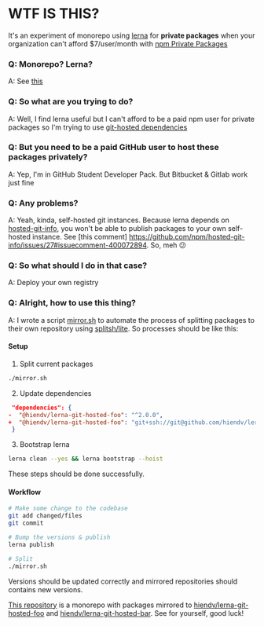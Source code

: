 # WTF IS THIS?
It's an experiment of monorepo using [lerna](https://github.com/lerna/lerna) for **private packages** when your organization can't afford $7/user/month with [npm Private Packages](https://www.npmjs.com/pricing)

### Q: Monorepo? Lerna?
A: See [this](https://github.com/lerna/lerna#about)

### Q: So what are you trying to do?
A: Well, I find lerna useful but I can't afford to be a paid npm user for private packages so I'm trying to use [git-hosted dependencies](https://github.com/lerna/lerna#git-hosted-dependencies)

### Q: But you need to be a paid GitHub user to host these packages privately?
A: Yep, I'm in GitHub Student Developer Pack. But Bitbucket & Gitlab work just fine

### Q: Any problems?
A: Yeah, kinda, self-hosted git instances. Because lerna depends on [hosted-git-info](https://www.npmjs.com/package/hosted-git-info), you won't be able to publish packages to your own self-hosted instance. See [this comment] https://github.com/npm/hosted-git-info/issues/27#issuecomment-400072894. So, meh :confused:

### Q: So what should I do in that case?
A: Deploy your own registry

### Q: Alright, how to use this thing?
A: I wrote a script [mirror.sh](mirror.sh) to automate the process of splitting packages to their own repository using [splitsh/lite](https://github.com/splitsh/lite). So processes should be like this:

#### Setup
1. Split current packages
```bash
./mirror.sh
```

2. Update dependencies
```json
 "dependencies": {
-  "@hiendv/lerna-git-hosted-foo": "^2.0.0",
+  "@hiendv/lerna-git-hosted-foo": "git+ssh://git@github.com/hiendv/lerna-git-hosted-foo.git#semver:^2.0.0"
 }
```

3. Bootstrap lerna
```bash
lerna clean --yes && lerna bootstrap --hoist
```

These steps should be done successfully.

#### Workflow
```bash
# Make some change to the codebase
git add changed/files
git commit

# Bump the versions & publish
lerna publish

# Split
./mirror.sh
```
Versions should be updated correctly and mirrored repositories should contains new versions.

[This repository](https://github.com/hiendv/lerna-git-hosted) is a monorepo with packages mirrored to [hiendv/lerna-git-hosted-foo](https://github.com/hiendv/lerna-git-hosted-foo) and [hiendv/lerna-git-hosted-bar](https://github.com/hiendv/lerna-git-hosted-bar). See for yourself, good luck!